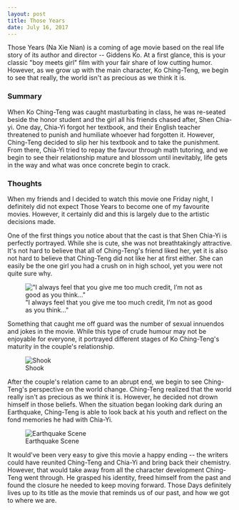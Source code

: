 ```yaml
---
layout: post
title: Those Years
date: July 16, 2017
---
```


Those Years (Na Xie Nian) is a coming of age movie based on the real life story of its author and director -- Giddens Ko. At a first glance, this is your classic "boy meets girl" film with your fair share of low cutting humor. However, as we grow up with the main character, Ko Ching-Teng, we begin to see that really, the world isn't as precious as we think it is. 

### Summary

When Ko Ching-Teng was caught masturbating in class, he was re-seated beside the honor student and the girl all his friends chased after, Shen Chia-yi. One day, Chia-Yi forgot her textbook, and their English teacher threatened to punish and humiliate whoever had forgotten it. However, Ching-Teng decided to slip her his textbook and to take the punishment. From there, Chia-Yi tried to repay the favour through math tutoring, and we begin to see their relationship mature and blossom until inevitably, life gets in the way and what was once concrete begin to crack.

### Thoughts

When my friends and I decided to watch this movie one Friday night, I definitely did not expect Those Years to become one of my favourite movies. However, it certainly did and this is largely due to the artistic decisions made.

One of the first things you notice about that the cast is that Shen Chia-Yi is perfectly portrayed. While she is cute, she was not breathtakingly attractive. It's not hard to believe that all of Ching-Teng's friend liked her, yet it is also not hard to believe that Ching-Teng did not like her at first either. She can easily be the one girl you had a crush on in high school, yet you were not quite sure why. 

<figure class = "figure">
	<img src="{{site.url}}/static/img/blog_assets/yataome2.jpg" alt="&quot;I always feel that you give me too much credit, I’m not as good as you think…&quot;" class="img-responsive">
	<figcaption class="figure-caption">"I always feel that you give me too much credit, I’m not as good as you think…"</figcaption>
</figure>

Something that caught me off guard was the number of sexual innuendos and jokes in the movie. While this type of crude humour may not be enjoyable for everyone, it portrayed different stages of Ko Ching-Teng's maturity in the couple's relationship.

<figure class = "figure">
	<img src="{{site.url}}/static/img/blog_assets/yataome1.jpg" alt="Shook" class="img-responsive">
	<figcaption class="figure-caption">Shook</figcaption>
</figure>

After the couple's relation came to an abrupt end, we begin to see Ching-Teng's perspective on the world change. Ching-Teng realized that the world really isn't as precious as we think it is. However, he decided not drown himself in those beliefs. When the situation began looking dark during an Earthquake, Ching-Teng is able to look back at his youth and reflect on the fond memories he had with Chia-Yi.

<figure class = "figure">
	<img src="{{site.url}}/static/img/blog_assets/yataome3.jpg" alt="Earthquake Scene" class="img-responsive">
	<figcaption class="figure-caption">Earthquake Scene</figcaption>
</figure>

It would've been very easy to give this movie a happy ending -- the writers could have reunited Ching-Teng and Chia-Yi and bring back their chemistry. However, that would take away from all the character development Ching-Teng went through. He grasped his identity, freed himself from the past and found the closure he needed to keep moving forward. Those Days definitely lives up to its title as the movie that reminds us of our past, and how we got to where we are. 
